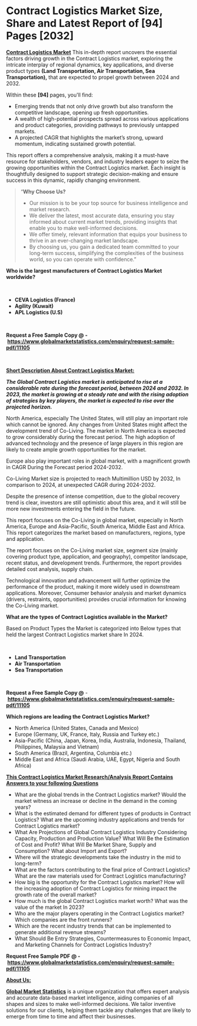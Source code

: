 <h1>Contract Logistics Market Size, Share and Latest Report of [94] Pages [2032]</h1>
<p><a href="https://www.globalmarketstatistics.com/market-reports/contract-logistics-market-11105"><strong>Contract Logistics Market</strong></a> This in-depth report uncovers the essential factors driving growth in the Contract Logistics market, exploring the intricate interplay of regional dynamics, key applications, and diverse product types <strong>(Land Transportation, Air Transportation, Sea Transportation),</strong> that are expected to propel growth between 2024 and 2032.</p>
<p>Within these <strong>[94]</strong> pages, you'll find:</p>
<ul>
<li>Emerging trends that not only drive growth but also transform the competitive landscape, opening up fresh opportunities.</li>
<li>A wealth of high-potential prospects spread across various applications and product categories, providing pathways to previously untapped markets.</li>
<li>A projected CAGR that highlights the market&rsquo;s strong, upward momentum, indicating sustained growth potential.</li>
</ul>
<p>This report offers a comprehensive analysis, making it a must-have resource for stakeholders, vendors, and industry leaders eager to seize the growing opportunities within the Contract Logistics market. Each insight is thoughtfully designed to support strategic decision-making and ensure success in this dynamic, rapidly changing environment.</p>
<blockquote class="">
<p>&ldquo;<strong>Why Choose Us? </strong></p>
<ul>
<li>Our mission is to be your top source for business intelligence and market research.</li>
<li>We deliver the latest, most accurate data, ensuring you stay informed about current market trends, providing insights that enable you to make well-informed decisions.</li>
<li>We offer timely, relevant information that equips your business to thrive in an ever-changing market landscape.</li>
<li>By choosing us, you gain a dedicated team committed to your long-term success, simplifying the complexities of the business world, so you can operate with confidence.&rdquo;</li>
</ul>
</blockquote>
<p><strong>Who is the largest manufacturers of Contract Logistics Market worldwide?</strong></p>
<p>&nbsp;</p>
<ul>
<li><strong>CEVA Logistics (France)</strong></li>
<li><strong>Agility (Kuwait)</strong></li>
<li><strong>APL Logistics (U.S)</strong></li>
</ul>
<p>&nbsp;</p>
<p><strong>Request a Free Sample Copy @ -&nbsp;</strong><a href="https://www.globalmarketstatistics.com/enquiry/request-sample-pdf/11105"><strong>https://www.globalmarketstatistics.com/enquiry/request-sample-pdf/11105</strong></a></p>
<p>&nbsp;</p>
<p><strong><u>Short Description About Contract Logistics Market:</u></strong></p>
<p><strong><em>The Global Contract Logistics market is anticipated to rise at a considerable rate during the forecast period, between 2024 and 2032. In 2023, the market is growing at a steady rate and with the rising adoption of strategies by key players, the market is expected to rise over the projected horizon.</em></strong></p>
<p>North America, especially The United States, will still play an important role which cannot be ignored. Any changes from United States might affect the development trend of Co-Living. The market in North America is expected to grow considerably during the forecast period. The high adoption of advanced technology and the presence of large players in this region are likely to create ample growth opportunities for the market.</p>
<p>Europe also play important roles in global market, with a magnificent growth in CAGR During the Forecast period 2024-2032.</p>
<p>Co-Living Market size is projected to reach Multimillion USD by 2032, In comparison to 2024, at unexpected CAGR during 2024-2032.</p>
<p>Despite the presence of intense competition, due to the global recovery trend is clear, investors are still optimistic about this area, and it will still be more new investments entering the field in the future.</p>
<p>This report focuses on the Co-Living in global market, especially in North America, Europe and Asia-Pacific, South America, Middle East and Africa. This report categorizes the market based on manufacturers, regions, type and application.</p>
<p>The report focuses on the Co-Living market size, segment size (mainly covering product type, application, and geography), competitor landscape, recent status, and development trends. Furthermore, the report provides detailed cost analysis, supply chain.</p>
<p>Technological innovation and advancement will further optimize the performance of the product, making it more widely used in downstream applications. Moreover, Consumer behavior analysis and market dynamics (drivers, restraints, opportunities) provides crucial information for knowing the Co-Living market.</p>
<p><strong>What are the types of Contract Logistics available in the Market?</strong></p>
<p>Based on Product Types the Market is categorized into Below types that held the largest Contract Logistics market share In 2024.</p>
<p>&nbsp;</p>
<ul>
<li><strong>Land Transportation</strong></li>
<li><strong>Air Transportation</strong></li>
<li><strong>Sea Transportation</strong></li>
</ul>
<p>&nbsp;</p>
<p><strong>Request a Free Sample Copy @</strong>&nbsp;-&nbsp;<a href="https://www.globalmarketstatistics.com/enquiry/request-sample-pdf/11105"><strong>https://www.globalmarketstatistics.com/enquiry/request-sample-pdf/11105</strong></a></p>
<p><strong>Which regions are leading the Contract Logistics Market?</strong></p>
<ul>
<li>North America (United States, Canada and Mexico)</li>
<li>Europe (Germany, UK, France, Italy, Russia and Turkey etc.)</li>
<li>Asia-Pacific (China, Japan, Korea, India, Australia, Indonesia, Thailand, Philippines, Malaysia and Vietnam)</li>
<li>South America (Brazil, Argentina, Columbia etc.)</li>
<li>Middle East and Africa (Saudi Arabia, UAE, Egypt, Nigeria and South Africa)</li>
</ul>
<p><strong><u>This Contract Logistics Market Research/Analysis Report Contains Answers to your following Questions</u></strong></p>
<ul>
<li>What are the global trends in the Contract Logistics market? Would the market witness an increase or decline in the demand in the coming years?</li>
<li>What is the estimated demand for different types of products in Contract Logistics? What are the upcoming industry applications and trends for Contract Logistics market?</li>
<li>What Are Projections of Global Contract Logistics Industry Considering Capacity, Production and Production Value? What Will Be the Estimation of Cost and Profit? What Will Be Market Share, Supply and Consumption? What about Import and Export?</li>
<li>Where will the strategic developments take the industry in the mid to long-term?</li>
<li>What are the factors contributing to the final price of Contract Logistics? What are the raw materials used for Contract Logistics manufacturing?</li>
<li>How big is the opportunity for the Contract Logistics market? How will the increasing adoption of Contract Logistics for mining impact the growth rate of the overall market?</li>
<li>How much is the global Contract Logistics market worth? What was the value of the market In 2023?</li>
<li>Who are the major players operating in the Contract Logistics market? Which companies are the front runners?</li>
<li>Which are the recent industry trends that can be implemented to generate additional revenue streams?</li>
<li>What Should Be Entry Strategies, Countermeasures to Economic Impact, and Marketing Channels for Contract Logistics Industry?</li>
</ul>
<p><strong>Request Free Sample PDF @ -&nbsp;</strong><a href="https://www.globalmarketstatistics.com/enquiry/request-sample-pdf/11105"><strong>https://www.globalmarketstatistics.com/enquiry/request-sample-pdf/11105</strong></a></p>
<p><strong><u>About Us:</u></strong></p>
<p><a href="https://www.globalmarketstatistics.com/"><strong>Global Market Statistics</strong></a>&nbsp;is a unique organization that offers expert analysis and accurate data-based market intelligence, aiding companies of all shapes and sizes to make well-informed decisions. We tailor inventive solutions for our clients, helping them tackle any challenges that are likely to emerge from time to time and affect their businesses.</p>